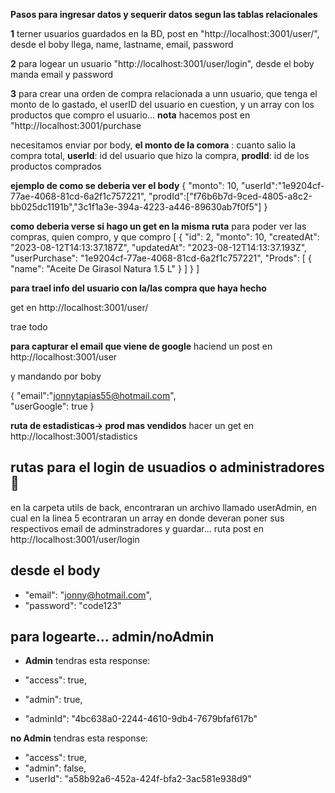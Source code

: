 **Pasos para ingresar datos y sequerir datos segun las tablas relacionales**

**1** terner usuarios guardados en la BD, post en "http://localhost:3001/user/",
       desde el boby llega, name, lastname, email, password

**2** para logear un usuario "http://localhost:3001/user/login",
      desde el boby manda email y password

**3** para crear una orden de compra relacionada a unn usuario, que tenga el monto de lo gastado, el userID del usuario en cuestion, y un array con los productos que compro el usuario...
   **nota** hacemos post en "http://localhost:3001/purchase

necesitamos enviar por body, 
**el monto de la comora** : cuanto salio la compra total, 
**userId**: id del usuario que hizo la compra, 
**prodId**: id de los productos comprados

**ejemplo de como se deberia ver el body**
{
  "monto": 10,
  "userId":"1e9204cf-77ae-4068-81cd-6a2f1c757221",
  "prodId":["f76b6b7d-9ced-4805-a8c2-bb025dc1191b","3c1f1a3e-394a-4223-a446-89630ab7f0f5"]
}

**como deberia verse si hago un get en la misma ruta**
para poder ver las compras, quien compro, y que compro
[
  {
    "id": 2,
    "monto": 10,
    "createdAt": "2023-08-12T14:13:37.187Z",
    "updatedAt": "2023-08-12T14:13:37.193Z",
    "userPurchase": "1e9204cf-77ae-4068-81cd-6a2f1c757221",
    "Prods": [
      {
        "name": "Aceite De Girasol Natura 1.5 L"
      }
    ]
  }
]

**para trael info del usuario con la/las compra que haya hecho**

get en http://localhost:3001/user/

trae todo


**para capturar el email que viene de google**
haciend un post en http://localhost:3001/user

y mandando por boby

{
  "email":"jonnytapias55@hotmail.com",  
  "userGoogle": true
}

**ruta de estadisticas-> prod mas vendidos**
hacer un get en http://localhost:3001/stadistics


## **rutas para el login de usuadios o administradores 🦍**
en la carpeta utils de back, encontraran un archivo llamado userAdmin, en cual en la linea 5 econtraran un array en donde deveran poner sus respectivos email de adminstradores y guardar...
ruta post en http://localhost:3001/user/login
##  **desde el body**

 - "email": "jonny@hotmail.com",
 - "password": "code123"


## **para logearte... admin/noAdmin**

- **Admin** tendras esta response:

 - "access": true,
 - "admin": true,
 - "adminId": "4bc638a0-2244-4610-9db4-7679bfaf617b"


**no Admin** tendras esta response:

- "access": true,
- "admin": false,
-  "userId": "a58b92a6-452a-424f-bfa2-3ac581e938d9"
